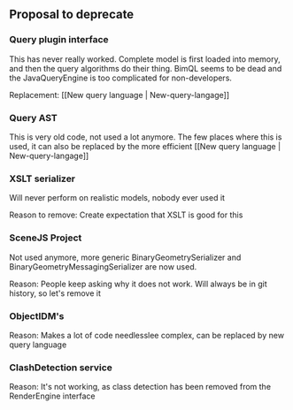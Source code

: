 ## Proposal to deprecate

### Query plugin interface

This has never really worked. Complete model is first loaded into memory, and then the query algorithms do their thing. BimQL seems to be dead and the JavaQueryEngine is too complicated for non-developers.

Replacement: [[New query language | New-query-langage]]

### Query AST

This is very old code, not used a lot anymore. The few places where this is used, it can also be replaced by the more efficient [[New query language | New-query-langage]]

### XSLT serializer

Will never perform on realistic models, nobody ever used it

Reason to remove: Create expectation that XSLT is good for this

### SceneJS Project

Not used anymore, more generic BinaryGeometrySerializer and BinaryGeometryMessagingSerializer are now used.

Reason: People keep asking why it does not work. Will always be in git history, so let's remove it

### ObjectIDM's

Reason: Makes a lot of code needlesslee complex, can be replaced by new query language

### ClashDetection service

Reason: It's not working, as class detection has been removed from the RenderEngine interface